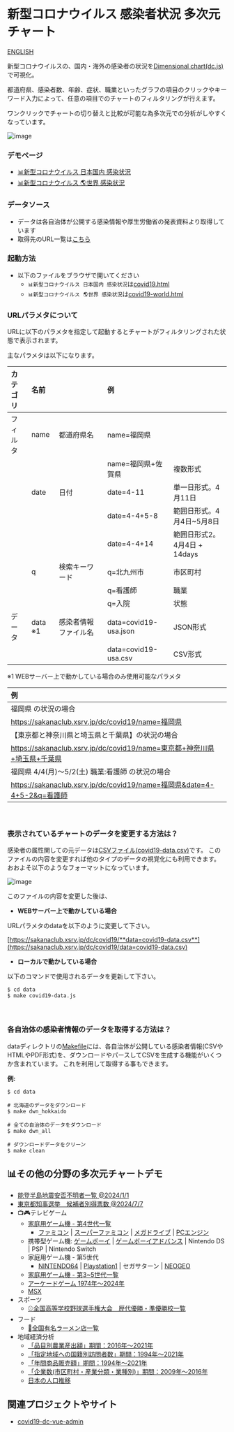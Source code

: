 ﻿# 新型コロナウイルス 感染者状況 多次元チャート

[ENGLISH](README.en.md)

新型コロナウイルスの、国内・海外の感染者の状況を[Dimensional chart(dc.js)](http://dc-js.github.io/dc.js/)で可視化。

都道府県、感染者数、年齢、症状、職業といったグラフの項目のクリックやキーワード入力によって、任意の項目でのチャートのフィルタリングが行えます。

ワンクリックでチャートの切り替えと比較が可能な為多次元での分析がしやすくなっています。

![image](img/hlp/covid19-dc-demo-v1.gif)

 
### デモページ
- [📊新型コロナウイルス 日本国内 感染状況](https://sakanaclub.xsrv.jp/dc/covid19/data=covid19-data-2021-02-28.json)
- [📊新型コロナウイルス 🌎世界 感染状況](https://sakanaclub.xsrv.jp/dc/covid19_wld/data=default)

### データソース
- データは各自治体が公開する感染情報や厚生労働省の発表資料より取得しています
- 取得先のURL一覧は[こちら](data/covid19_pref_url.csv)


### 起動方法
- 以下のファイルをブラウザで開いてください
  - `📊新型コロナウイルス 日本国内 感染状況`は[covid19.html](covid19.html)
  - `📊新型コロナウイルス 🌎世界 感染状況`は[covid19-world.html](covid19-world.html)

### URLパラメタについて
URLに以下のパラメタを指定して起動するとチャートがフィルタリングされた状態で表示されます。

主なパラメタは以下になります。

|カテゴリ|名前||例||
|:---|:---|:--|:--|:--|
|フィルタ|name|都道府県名|name=福岡県||
||||name=福岡県+佐賀県  |複数形式|
||date|日付|date=4-11　　 |単一日形式。4月11日|
|||　　　　|date=4-4+5-8  |範囲日形式。4月4日~5月8日
|||　　　　|date=4-4+14   |範囲日形式2。4月4日 + 14days
||q|検索キーワード|q=北九州市 |市区町村|
|||               |q=看護師　 |職業|
|||               |q=入院　　 |状態|
|データ|data ※1|感染者情報ファイル名|data=covid19-usa.json| JSON形式
|||                        |data=covid19-usa.csv| CSV形式

※1 WEBサーバー上で動かしている場合のみ使用可能なパラメタ

|例||
|:---|:---|
|福岡県 の状況の場合|
|https://sakanaclub.xsrv.jp/dc/covid19/name=福岡県|
|【東京都と神奈川県と埼玉県と千葉県】の状況の場合|
|https://sakanaclub.xsrv.jp/dc/covid19/name=東京都+神奈川県+埼玉県+千葉県|
|福岡県 4/4(月)～5/2(土) 職業:看護師 の状況の場合|
|https://sakanaclub.xsrv.jp/dc/covid19/name=福岡県&date=4-4+5-2&q=看護師|
　

### 表示されているチャートのデータを変更する方法は？
感染者の属性関しての元データは[CSVファイル(covid19-data.csv)](data/covid19-data.csv)です。
このファイルの内容を変更すれば他のタイプのデータの視覚化にも利用できます。
おおよそ以下のようなフォーマットになっています。

![image](https://sakanaclub.xsrv.jp/img/hlp/csv_format.gif)

このファイルの内容を変更した後は、

- **WEBサーバー上で動かしている場合**

URLパラメタのdataを以下のように変更して下さい。

[https://sakanaclub.xsrv.jp/dc/covid19/**data=covid19-data.csv**](https://sakanaclub.xsrv.jp/dc/covid19/data=covid19-data.csv)

- **ローカルで動かしている場合**

以下のコマンドで使用されるデータを更新して下さい。
```
$ cd data
$ make covid19-data.js
```
　
### 各自治体の感染者情報のデータを取得する方法は？
dataディレクトリの[Makefile](data/Makefile)には、各自治体が公開している感染者情報(CSVやHTMLやPDF形式)を、ダウンロードやパースしてCSVを生成する機能がいくつか含まれています。
これを利用して取得する事もできます。

**例:**
```
$ cd data

# 北海道のデータをダウンロード
$ make dwn_hokkaido

# 全ての自治体のデータをダウンロード
$ make dwn_all

# ダウンロードデータをクリーン
$ make clean
```
## 📊その他の分野の多次元チャートデモ
- [能登半島地震安否不明者一覧 @2024/1/1](https://sakanaclub.xsrv.jp/dc/covid19/data=quake-noto-safety.csv)
- [東京都知事選挙　候補者別得票数 @2024/7/7](https://sakanaclub.xsrv.jp/dc/covid19/data=tokyo-gubernatorial-election.csv)
- 📺🎮テレビゲーム
  - [家庭用ゲーム機 - 第4世代一覧](https://sakanaclub.xsrv.jp/dc/covid19/data=game-gen4.csv)
    - [ファミコン](https://sakanaclub.xsrv.jp/dc/covid19/data=game-fc.csv) | [スーパーファミコン](https://sakanaclub.xsrv.jp/dc/covid19/data=game-smc.csv) | [メガドライブ](https://sakanaclub.xsrv.jp/dc/covid19/data=game-smd.csv) | [PCエンジン](https://sakanaclub.xsrv.jp/dc/covid19/data=game-pce.csv)
  - 携帯型ゲーム機: [ゲームボーイ](https://sakanaclub.xsrv.jp/dc/covid19/data=game-gb.csv) | [ゲームボーイアドバンス](https://sakanaclub.xsrv.jp/dc/covid19/data=game-gba.csv) | Nintendo DS | PSP | Nintendo Switch
  - 家庭用ゲーム機 - 第5世代
    - [NINTENDO64](https://sakanaclub.xsrv.jp/dc/covid19/data=game-n64.csv) | [Playstation1](https://sakanaclub.xsrv.jp/dc/covid19/data=game-ps1.csv) | セガサターン | [NEOGEO](https://sakanaclub.xsrv.jp/dc/covid19/data=game-gen3.csv&name=SNK&date=1990-01-01+2005-01-01)
  - [家庭用ゲーム機 - 第3~5世代一覧](https://sakanaclub.xsrv.jp/dc/covid19/data=game-gen3.csv)
  - [アーケードゲーム 1974年～2024年](https://sakanaclub.xsrv.jp/dc/covid19/data=game-ac.csv)
  - [MSX](https://sakanaclub.xsrv.jp/dc/covid19/data=game-msx.csv)
- スポーツ
  - [⚾全国高等学校野球選手権大会　歴代優勝・準優勝校一覧](https://sakanaclub.xsrv.jp/dc/covid19/data=sports-hsb.csv)
- フード
  - [🍜全国有名ラーメン店一覧](https://sakanaclub.xsrv.jp/dc/covid19/data=food-ramen.csv)
- 地域経済分析
  - [「品目別農業産出額」期間：2016年～2021年](https://sakanaclub.xsrv.jp/dc/covid19/data=resas-agriculture.csv)
  - [「指定地域への国籍別訪問者数」期間：1994年～2021年](https://sakanaclub.xsrv.jp/dc/covid19/data=resas-tourism-foreigners.csv)
  - [「年間商品販売額」期間：1994年～2021年](https://sakanaclub.xsrv.jp/dc/covid19/data=resas-product-sales.csv)
  - [「企業数(市区町村・産業分類・業種別)」期間：2009年～2016年](https://sakanaclub.xsrv.jp/dc/covid19/data=resas-municipality-company.csv)
  - [日本の人口推移](https://sakanaclub.xsrv.jp/prefecture-population-dc/?data=population.csv)
## 関連プロジェクトやサイト
- [covid19-dc-vue-admin](https://github.com/yoshinaga-ken/covid19-dc-vue-admin)
